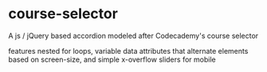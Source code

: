 # course-selector
 A js / jQuery based accordion modeled after Codecademy's course selector 

features nested for loops, variable data attributes that alternate elements based on screen-size, and simple x-overflow sliders for mobile 
